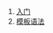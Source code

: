 
1. [入门](https://github.com/carvetime/study-vue/blob/master/01-HelloVue/HelloVue.md)
2. [模板语法](https://github.com/carvetime/study-vue/blob/master/02-TemplateSyntax/index.md)